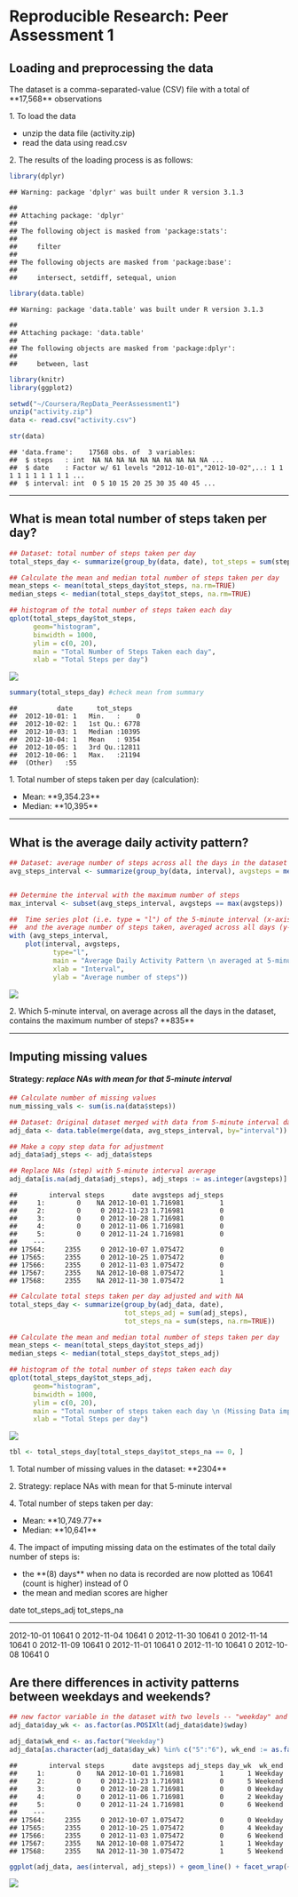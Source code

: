# Reproducible Research: Peer Assessment 1


## Loading and preprocessing the data
<p> The dataset is a comma-separated-value (CSV) file with a total of **17,568** observations</p>

<p> 1. To load the data </p>
<ul>
  <li> unzip the data file (activity.zip) </li>
  <li> read the data using read.csv </li>
</ul>

<p> 2. The results of the loading process is as follows: </p> 


```r
library(dplyr)
```

```
## Warning: package 'dplyr' was built under R version 3.1.3
```

```
## 
## Attaching package: 'dplyr'
## 
## The following object is masked from 'package:stats':
## 
##     filter
## 
## The following objects are masked from 'package:base':
## 
##     intersect, setdiff, setequal, union
```

```r
library(data.table)
```

```
## Warning: package 'data.table' was built under R version 3.1.3
```

```
## 
## Attaching package: 'data.table'
## 
## The following objects are masked from 'package:dplyr':
## 
##     between, last
```

```r
library(knitr)
library(ggplot2)

setwd("~/Coursera/RepData_PeerAssessment1")
unzip("activity.zip")
data <- read.csv("activity.csv")

str(data)
```

```
## 'data.frame':	17568 obs. of  3 variables:
##  $ steps   : int  NA NA NA NA NA NA NA NA NA NA ...
##  $ date    : Factor w/ 61 levels "2012-10-01","2012-10-02",..: 1 1 1 1 1 1 1 1 1 1 ...
##  $ interval: int  0 5 10 15 20 25 30 35 40 45 ...
```

<hr></hr>

## What is mean total number of steps taken per day?


```r
## Dataset: total number of steps taken per day
total_steps_day <- summarize(group_by(data, date), tot_steps = sum(steps, na.rm=TRUE))

## Calculate the mean and median total number of steps taken per day
mean_steps <- mean(total_steps_day$tot_steps, na.rm=TRUE)
median_steps <- median(total_steps_day$tot_steps, na.rm=TRUE)

## histogram of the total number of steps taken each day
qplot(total_steps_day$tot_steps, 
      geom="histogram",
      binwidth = 1000,
      ylim = c(0, 20),
      main = "Total Number of Steps Taken each day",
      xlab = "Total Steps per day")
```

![](PA1_template_files/figure-html/Total_Steps_Day-1.png) 

```r
summary(total_steps_day) #check mean from summary
```

```
##          date      tot_steps    
##  2012-10-01: 1   Min.   :    0  
##  2012-10-02: 1   1st Qu.: 6778  
##  2012-10-03: 1   Median :10395  
##  2012-10-04: 1   Mean   : 9354  
##  2012-10-05: 1   3rd Qu.:12811  
##  2012-10-06: 1   Max.   :21194  
##  (Other)   :55
```

<p> 1. Total number of steps taken per day (calculation):
<ul>
    <li> Mean: **9,354.23** </li>
    <li> Median: **10,395** </li>
</ul>
</p>
<hr></hr>

## What is the average daily activity pattern?


```r
## Dataset: average number of steps across all the days in the dataset per 5-minute interval
avg_steps_interval <- summarize(group_by(data, interval), avgsteps = mean(steps, na.rm=TRUE))


## Determine the interval with the maximum number of steps
max_interval <- subset(avg_steps_interval, avgsteps == max(avgsteps))

##  Time series plot (i.e. type = "l") of the 5-minute interval (x-axis) 
##  and the average number of steps taken, averaged across all days (y-axis)
with (avg_steps_interval, 
    plot(interval, avgsteps, 
           type="l",
           main = "Average Daily Activity Pattern \n averaged at 5-minute Intervals across all days",                       
           xlab = "Interval",
           ylab = "Average number of steps"))
```

![](PA1_template_files/figure-html/Average_Daily_Activity_Patterns-1.png) 

<p> 2. Which 5-minute interval, on average across all the days in the dataset, contains the maximum number of steps? **835** </p>

<hr></hr>


## Imputing missing values
#### Strategy: *replace NAs with mean for that 5-minute interval*


```r
## Calculate number of missing values
num_missing_vals <- sum(is.na(data$steps))

## Dataset: Original dataset merged with data from 5-minute interval dataset.
adj_data <- data.table(merge(data, avg_steps_interval, by="interval"))

## Make a copy step data for adjustment
adj_data$adj_steps <- adj_data$steps

## Replace NAs (step) with 5-minute interval average
adj_data[is.na(adj_data$adj_steps), adj_steps := as.integer(avgsteps)]
```

```
##        interval steps       date avgsteps adj_steps
##     1:        0    NA 2012-10-01 1.716981         1
##     2:        0     0 2012-11-23 1.716981         0
##     3:        0     0 2012-10-28 1.716981         0
##     4:        0     0 2012-11-06 1.716981         0
##     5:        0     0 2012-11-24 1.716981         0
##    ---                                             
## 17564:     2355     0 2012-10-07 1.075472         0
## 17565:     2355     0 2012-10-25 1.075472         0
## 17566:     2355     0 2012-11-03 1.075472         0
## 17567:     2355    NA 2012-10-08 1.075472         1
## 17568:     2355    NA 2012-11-30 1.075472         1
```

```r
## Calculate total steps taken per day adjusted and with NA
total_steps_day <- summarize(group_by(adj_data, date), 
                             tot_steps_adj = sum(adj_steps), 
                             tot_steps_na = sum(steps, na.rm=TRUE))

## Calculate the mean and median total number of steps taken per day
mean_steps <- mean(total_steps_day$tot_steps_adj)
median_steps <- median(total_steps_day$tot_steps_adj)

## histogram of the total number of steps taken each day
qplot(total_steps_day$tot_steps_adj, 
      geom="histogram",
      binwidth = 1000,
      ylim = c(0, 20),
      main = "Total number of steps taken each day \n (Missing Data imputed: tot_steps_adj)",
      xlab = "Total Steps per day")
```

![](PA1_template_files/figure-html/Missing_Values-1.png) 

```r
tbl <- total_steps_day[total_steps_day$tot_steps_na == 0, ]
```

<p> 1. Total number of missing values in the dataset: **2304** </p>

<p> 2. Strategy: replace NAs with mean for that 5-minute interval </p>

<p> 4. Total number of steps taken per day: 
<ul>
      <li> Mean: **10,749.77** </li>      
      <li> Median: **10,641** </li>
</ul></p>


<p> 4. The impact of imputing missing data on the estimates of the total daily number of steps is: 
<ul>
    <li> the **(8) days** when no data is recorded are now plotted as 10641 (count is higher) instead of 0 </li>
    <li> the mean and median scores are higher </li>
</ul></p>



date          tot_steps_adj   tot_steps_na
-----------  --------------  -------------
2012-10-01            10641              0
2012-11-04            10641              0
2012-11-30            10641              0
2012-11-14            10641              0
2012-11-09            10641              0
2012-11-01            10641              0
2012-11-10            10641              0
2012-10-08            10641              0




## Are there differences in activity patterns between weekdays and weekends?


```r
## new factor variable in the dataset with two levels -- "weekday" and "weekend" 
adj_data$day_wk <- as.factor(as.POSIXlt(adj_data$date)$wday)

adj_data$wk_end <- as.factor("Weekday")
adj_data[as.character(adj_data$day_wk) %in% c("5":"6"), wk_end := as.factor("Weekend")]
```

```
##        interval steps       date avgsteps adj_steps day_wk  wk_end
##     1:        0    NA 2012-10-01 1.716981         1      1 Weekday
##     2:        0     0 2012-11-23 1.716981         0      5 Weekend
##     3:        0     0 2012-10-28 1.716981         0      0 Weekday
##     4:        0     0 2012-11-06 1.716981         0      2 Weekday
##     5:        0     0 2012-11-24 1.716981         0      6 Weekend
##    ---                                                            
## 17564:     2355     0 2012-10-07 1.075472         0      0 Weekday
## 17565:     2355     0 2012-10-25 1.075472         0      4 Weekday
## 17566:     2355     0 2012-11-03 1.075472         0      6 Weekend
## 17567:     2355    NA 2012-10-08 1.075472         1      1 Weekday
## 17568:     2355    NA 2012-11-30 1.075472         1      5 Weekend
```

```r
ggplot(adj_data, aes(interval, adj_steps)) + geom_line() + facet_wrap(~wk_end, nrow=2) + labs(title = "Average Daily Activity Pattern \n averaged at 5-minute Intervals") + ylab("Number of steps") + theme(legend.position = "top")
```

![](PA1_template_files/figure-html/unnamed-chunk-1-1.png) 
